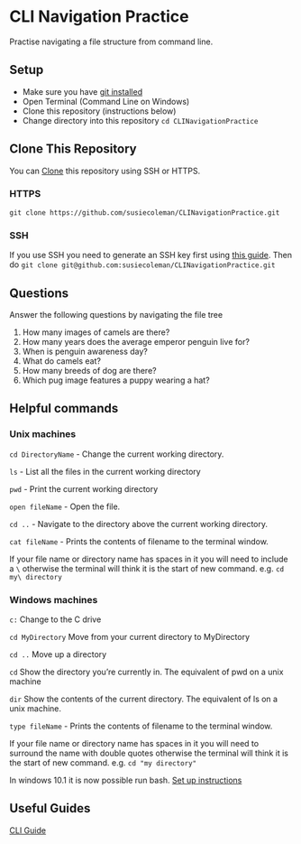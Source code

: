 # CLI Navigation Practice

Practise navigating a file structure from command line.

## Setup
- Make sure you have [git installed](https://git-scm.com/downloads)
- Open Terminal (Command Line on Windows)
- Clone this repository (instructions below)
- Change directory into this repository `cd CLINavigationPractice`

## Clone This Repository 
You can [Clone](https://www.atlassian.com/git/glossary) this repository using SSH or HTTPS. 
### HTTPS
`git clone https://github.com/susiecoleman/CLINavigationPractice.git`
### SSH
If you use SSH you need to generate an SSH key first using [this guide](https://help.github.com/articles/generating-a-new-ssh-key-and-adding-it-to-the-ssh-agent/#platform-mac). Then do `git clone git@github.com:susiecoleman/CLINavigationPractice.git`

## Questions
Answer the following questions by navigating the file tree

1. How many images of camels are there?
2. How many years does the average emperor penguin live for?
3. When is penguin awareness day?
4. What do camels eat?
5. How many breeds of dog are there?
6. Which pug image features a puppy wearing a hat?

## Helpful commands
### Unix machines

`cd DirectoryName` - Change the current working directory.

`ls` - List all the files in the current working directory

`pwd` - Print the current working directory

`open fileName` - Open the file.

`cd ..` - Navigate to the directory above the current working directory.

`cat fileName` - Prints the contents of filename to the terminal window.

If your file name or directory name has spaces in it you will need to include a `\` otherwise the terminal will think it is the start of new command. e.g. `cd my\ directory`

### Windows machines

`c:`
Change to the C drive

`cd MyDirectory`
Move from your current directory to MyDirectory

`cd ..`
Move up a directory

`cd`
Show the directory you’re currently in. The equivalent of pwd on a unix machine

`dir`
Show the contents of the current directory. The equivalent of ls on a unix machine.

`type fileName` - Prints the contents of filename to the terminal window.

If your file name or directory name has spaces in it you will need to surround the name with double quotes otherwise the terminal will think it is the start of new command. e.g. `cd "my directory"`

In windows 10.1 it is now possible run bash. [Set up instructions](https://msdn.microsoft.com/en-gb/commandline/wsl/about)

## Useful Guides
[CLI Guide](https://github.com/cb372/cli-tools-skills-amnesty)
